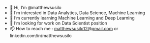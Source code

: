 - 👋 Hi, I’m @matthewsusilo
- 👀 I’m interested in Data Analytics, Data Science, Machine Learning
- 🌱 I’m currently learning Machine Learning and Deep Learning
- 💞️ I’m looking for work on Data Scientist position
- 📫 How to reach me : matthewsusilo12@gmail.com or linkedin.com/in/matthewsusilo

<!---
matthewsusilo/matthewsusilo is a ✨ special ✨ repository because its `README.md` (this file) appears on your GitHub profile.
You can click the Preview link to take a look at your changes.
--->

